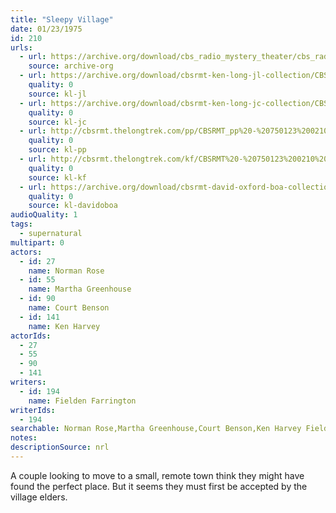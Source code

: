 ```yaml
---
title: "Sleepy Village"
date: 01/23/1975
id: 210
urls: 
  - url: https://archive.org/download/cbs_radio_mystery_theater/cbs_radio_mystery_theater-0201-0250.zip/cbs_radio_mystery_theater-0201-0250%2Fcbsrmt_0210_sleepy_village.mp3
    source: archive-org
  - url: https://archive.org/download/cbsrmt-ken-long-jl-collection/CBSRMT - 750123 0210 Sleepy Village_jl.mp3
    quality: 0
    source: kl-jl
  - url: https://archive.org/download/cbsrmt-ken-long-jc-collection/CBSRMT - 750123 0210 Sleepy Village vbr fb2 eg_jc.mp3
    quality: 0
    source: kl-jc
  - url: http://cbsrmt.thelongtrek.com/pp/CBSRMT_pp%20-%20750123%200210%20Sleepy%20Village.mp3
    quality: 0
    source: kl-pp
  - url: http://cbsrmt.thelongtrek.com/kf/CBSRMT%20-%20750123%200210%20Sleepy%20Village_kf.mp3
    quality: 0
    source: kl-kf
  - url: https://archive.org/download/cbsrmt-david-oxford-boa-collection/CBSRMT-750123-0210-Sleepy-Village-(64-44)_kf-{BoA}.mp3
    quality: 0
    source: kl-davidoboa
audioQuality: 1
tags: 
  - supernatural
multipart: 0
actors:  
  - id: 27
    name: Norman Rose  
  - id: 55
    name: Martha Greenhouse  
  - id: 90
    name: Court Benson  
  - id: 141
    name: Ken Harvey
actorIds:  
  - 27  
  - 55  
  - 90  
  - 141
writers:  
  - id: 194
    name: Fielden Farrington
writerIds:  
  - 194
searchable: Norman Rose,Martha Greenhouse,Court Benson,Ken Harvey Fielden Farrington
notes: 
descriptionSource: nrl
---
```

A couple looking to move to a small, remote town think they might have found the perfect place. But it seems they must first be accepted by the village elders.